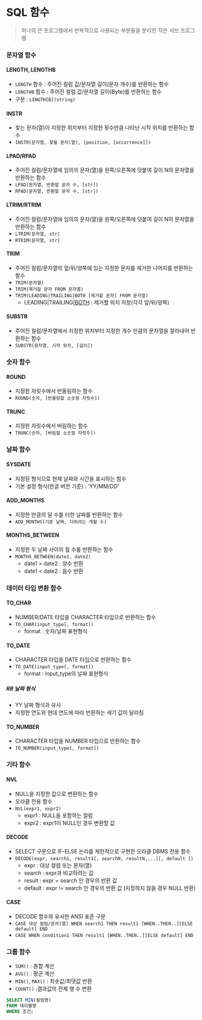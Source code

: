 # SQL 함수

>하나의 큰 프로그램에서 반복적으로 사용되는 부분들을 분리한 작은 서브 프로그램

### 문자열 함수

#### LENGTH, LENGTHB

- `LENGTH` 함수 : 주어진 컬럼 값/문자열 길이(문자 개수)를 반환하는 함수
- `LENGTHB` 함수 : 주어진 컬럼 값/문자열 길이(Byte)를 반환하는 함수
- 구문 : `LENGTH[B](string)`

#### INSTR

- 찾는 문자(열)이 지정한 위치부터 지정한 횟수만큼 나타난 시작 위치를 반환하는 함수
- `INSTR(문자열, 찾을 문자(열), [position, [occurrence]])`

#### LPAD/RPAD

- 주어진 컬럼/문자열에 임의의 문자(열)을 왼쪽/오른쪽에 덧붙여 길이 N의 문자열을 반환하는 함수
- `LPAD(문자열, 반환할 문자 수, [str])`
- `RPAD(문자열, 반환할 문자 수, [str])`

#### LTRIM/RTRIM

- 주어진 컬럼/문자열에 임의의 문자(열)을 왼쪽/오른쪽에 덧붙여 길이 N의 문자열을 반환하는 함수
- `LTRIM(문자열, str)`
- `RTRIM(문자열, str)`

#### TRIM

- 주어진 컬럼/문자열의 앞/뒤/양쪽에 있는 지정한 문자를 제거한 나머지를 반환하는 함수
- `TRIM(문자열)`
- `TRIM(제거할 문자 FROM 문자열)`
- `TRIM(LEADING|TRAILING|BOTH [제거할 문자] FROM 문자열)`
  - LEADING|TRAILING|<u>BOTH</u> : 제거할 위치 지정(각각 앞/뒤/양쪽)

#### SUBSTR

- 주어진 컬럼/문자열에서 지정한 위치부터 지정한 개수 만큼의 문자열을 잘라내어 반환하는 함수
- `SUBSTR(문자열, 시작 위치, [길이])`

### 숫자 함수

#### ROUND

- 지정한 자릿수에서 반올림하는 함수
- `ROUND(숫자, [반올림할 소숫점 자릿수])`

#### TRUNC

- 지정한 자릿수에서 버림하는 함수
- `TRUNC(숫자, [버림할 소숫점 자릿수])`

### 날짜 함수

#### SYSDATE

- 지정된 형식으로 현재 날짜와 시간을 표시하는 함수
- 기본 설정 형식(한글 버전 기준) : 'YY/MM/DD'

#### ADD_MONTHS

- 지정한 만큼의 달 수를 더한 날짜를 반환하는 함수
- `ADD_MONTHS(기준 날짜, 더하려는 개월 수)`

#### MONTHS_BETWEEN

- 지정한 두 날짜 사이의 월 수를 반환하는 함수
- `MONTHS_BETWEEN(date1, date2)`
  - date1 > date2 : 양수 반환
  - date1 < date2 : 음수 반환

### 데이터 타입 변환 함수

#### TO_CHAR

- NUMBER/DATE 타입을 CHARACTER 타입으로 반환하는 함수
- `TO_CHAR(input_type[, format])`
  - format : 숫자/날짜 표현형식

#### TO_DATE

- CHARACTER 타입을 DATE 타입으로 반환하는 함수
- `TO_DATE(input_type[, format])`
  - format : input_type의 날짜 표현형식

##### RR 날짜 형식

* YY 날짜 형식과 유사
* 지정한 연도와 현대 연도에 따라 반환하는 세기 값이 달라짐

#### TO_NUMBER

- CHARACTER 타입을 NUMBER 타입으로 반환하는 함수
- `TO_NUMBER(input_type[, format])`

### 기타 함수

#### NVL

- NULL을 지정한 값으로 변환하는 함수
- 오라클 전용 함수
- `NVL(expr1, expr2)`
  - expr1 : NULL을 포함하는 컬럼
  - expr2 : expr1이 NULL인 경우 변환할 값

#### DECODE

- SELECT 구문으로 IF-ELSE 논리를 제한적으로 구현한 오라클 DBMS 전용 함수
- `DECODE(expr, search1, result1[, searchN, resultN,...][, default ])`
  - expr : 대상 컬럼 또는 문자(열)
  - search : expr과 비교하려는 값
  - result : expr = search 인 경우의 반환 값
  - default : expr != search 인 경우의 반환 값 (지정하지 않을 경우 NULL 반환)

#### CASE

- DECODE 함수와 유사한 ANSI 표준 구문
- `CASE 대상 컬럼/문자(열) WHEN search1 THEN result1 [WHEN..THEN..][ELSE default] END`
- `CASE WHEN condition1 THEN result1 [WHEN..THEN..][ELSE default] END` 

### 그룹 함수

- `SUM()` : 총합 계산
- `AVG()` : 평균 계산
- `MIN()`, `MAX()` : 최솟값/최댓값 반환
- `COUNT()` :결과값의 전체 행 수 변환

```sql
SELECT MIN(컬럼명)
FROM 테이블명
WHERE 조건;
```

